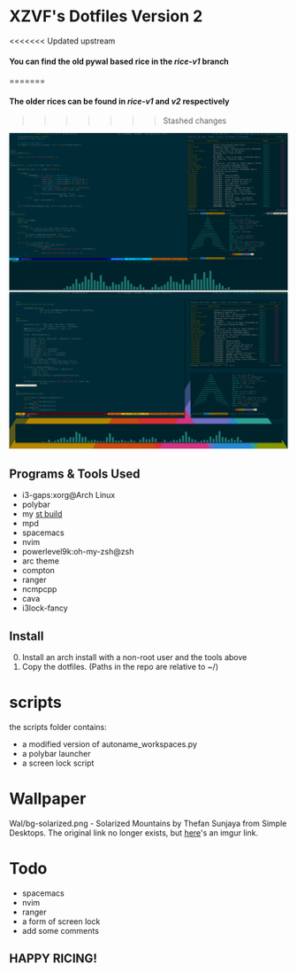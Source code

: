 # XZVF's Dotfiles Version 2

<<<<<<< Updated upstream
#### You can find the old pywal based rice in the _rice-v1_ branch
=======
#### The older rices can be found in _rice-v1_ and _v2_ respectively
>>>>>>> Stashed changes

![Screenshot 1](scrots/v2-scrot1.png)
![Screenshot 2](scrots/v2-scrot2.png)


## Programs & Tools Used
- i3-gaps:xorg@Arch Linux
- polybar
- my [st build](https://github.com/x-zvf/st)
- mpd
- spacemacs
- nvim
- powerlevel9k:oh-my-zsh@zsh
- arc theme
- compton
- ranger
- ncmpcpp
- cava
- i3lock-fancy

## Install
0. Install an arch install with a non-root user and the tools above
1. Copy the dotfiles. (Paths in the repo are relative to ~/)

# scripts
the scripts folder contains:
- a modified version of autoname_workspaces.py
- a polybar launcher
- a screen lock script

# Wallpaper
Wal/bg-solarized.png - Solarized Mountains by Thefan Sunjaya from Simple Desktops. The original link no longer exists, but [here](http://i.imgur.com/JKDsRHa.png)'s an imgur link.

# Todo
- spacemacs
- nvim
- ranger
- a form of screen lock
- add some comments

## HAPPY RICING!
